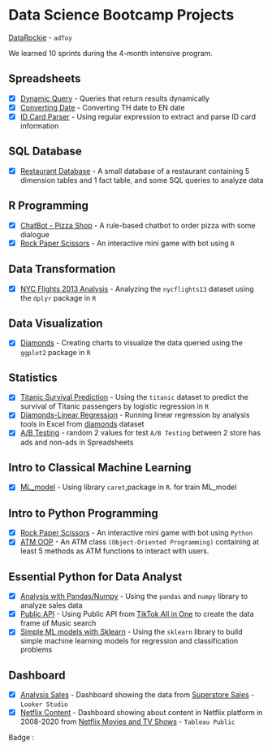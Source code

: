 # Data Science Bootcamp Projects
[DataRockie](https://datarockie.com/)  -   `adToy`

We learned 10 sprints during the 4-month intensive program.

## Spreadsheets
- [x] [Dynamic Query](Spreadsheets/Dynamic_Query.pdf) -  Queries that return results dynamically  
- [x] [Converting Date](Spreadsheets/Convert_TH_to_EN_Date.pdf) - Converting TH date to EN date
- [x] [ID Card Parser](Spreadsheets/ID_Card_Parser.pdf) - Using regular expression to extract and parse ID card information

## SQL Database
- [x] [Restaurant Database](SQL/DB_for_Restaurant.sql) - A small database of a restaurant containing 5 dimension tables and 1 fact table, and some SQL queries to analyze data

## R Programming
- [x] [ChatBot - Pizza Shop](R/Chat_bot-Order_pizza.r) - A rule-based chatbot to order pizza with some dialogue
- [x] [Rock Paper Scissors](R/Rock-Paper-Scissors.r) - An interactive mini game with bot using `R`

## Data Transformation
- [x] [NYC Flights 2013 Analysis](https://rpubs.com/zkiddy/998047) - Analyzing the `nycflights13` dataset using the `dplyr` package in `R`

## Data Visualization
- [x] [Diamonds](https://rpubs.com/zkiddy/998489) - Creating charts to visualize the data queried using the `ggplot2` package in `R`

## Statistics
- [x] [Titanic Survival Prediction](https://rpubs.com/zkiddy/998834) - Using the `titanic` dataset to predict the survival of Titanic passengers by logistic regression in `R`
- [x] [Diamonds-Linear Regression](Spreadsheets/Linear_Regression.pdf) - Running linear regression by analysis tools in Excel from [diamonds](https://raw.githubusercontent.com/tidyverse/ggplot2/main/data-raw/diamonds.csv) dataset
- [x] [A/B Testing](Spreadsheets/AB_Test.pdf) - random 2 values for test `A/B Testing` between 2 store has ads and non-ads in Spreadsheets
 
## Intro to Classical Machine Learning
- [x] [ML_model](https://rpubs.com/zkiddy/998863) - Using library `caret`,package in `R`. for train ML_model

## Intro to Python Programming
- [x] [Rock Paper Scissors](Python/MiniGame-Rock_Paper_Scissors.ipynb) - An interactive mini game with bot using `Python`
- [x] [ATM OOP](Python/Build_Class_ATM.py) - An ATM class `(Object-Oriented Programming)` containing at least 5 methods as ATM functions to interact with users.

## Essential Python for Data Analyst
- [x] [Analysis with Pandas/Numpy](Python/Pandas_Numpy-Final_Project.ipynb) - Using the `pandas` and `numpy` library to analyze sales data
- [x] [Public API](Python/Publice_API.ipynb) - Using Public API from [TikTok All in One](https://rapidapi.com/h0p3rwe/api/tiktok-all-in-one/) to create the data frame of Music search
- [x] [Simple ML models with Sklearn](Python/Sklearn.ipynb) - Using the `sklearn` library to build simple machine learning models for regression and classification problems

## Dashboard
- [x] [Analysis Sales](https://lookerstudio.google.com/reporting/10c4f24d-43f7-455c-8764-3e5afd77799d) - Dashboard showing the data from [Superstore Sales](https://public.tableau.com/app/resources/sample-data) - `Looker Studio`
- [x] [Netflix Content](https://public.tableau.com/views/NetflixDashboard_16752420584000/Netflix_Dashboard?:language=en-US&:display_count=n&:origin=viz_share_link) - Dashboard showing about content in Netflix platform in 2008-2020 from [Netflix Movies and TV Shows](https://www.kaggle.com/datasets/shivamb/netflix-shows) - `Tableau Public`

Badge : 
